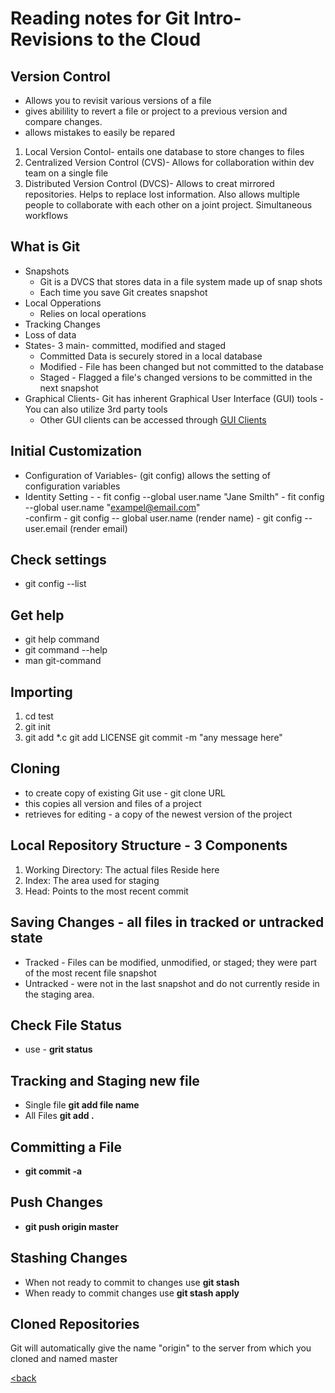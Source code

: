 # Reading notes for Git Intro- Revisions to the Cloud

## Version Control

- Allows you to revisit various versions of a file
- gives abilility to revert a file or project to a previous version and compare changes.
- allows mistakes to easily be repared

1. Local Version Contol- entails one database to store changes to files
2. Centralized Version Control (CVS)- Allows for collaboration within dev team on a single file
3. Distributed Version Control (DVCS)- Allows to creat mirrored repositories. Helps to replace lost information. Also allows multiple people to collaborate with each other on a joint project. Simultaneous workflows

## What is Git

- Snapshots
  - Git is a DVCS that stores data in a file system made up of snap shots
  - Each time you save Git creates snapshot
- Local Opperations
  - Relies on local operations
- Tracking Changes
- Loss of data
- States- 3 main- committed, modified and staged
  - Committed Data is securely stored in a local database
  - Modified - File has been changed but not committed to the database
  - Staged - Flagged a file's changed versions to be committed in the next snapshot
- Graphical Clients- Git has inherent Graphical User Interface (GUI) tools - You can also utilize 3rd party tools
  - Other GUI clients can be accessed through [GUI Clients](https://git-scm.com/downloads/guis)

## Initial Customization

- Configuration of Variables- (git config) allows the setting of configuration variables
- Identity Setting -
      - fit config --global user.name "Jane Smilth"
      - fit config --global user.name "exampel@email.com"  
   -confirm
      - git config -- global user.name (render name)
      - git config -- user.email (render email)

## Check settings

- git config --list

## Get help

- git help command
- git command --help
- man git-command

## Importing

   1. cd test
   2. git init
   3. git add *.c
      git add LICENSE
      git commit -m "any message here"

## Cloning

- to create copy of existing Git use - git clone URL
- this copies all version and files of a project
- retrieves for editing - a copy of the newest version of the project

## Local Repository Structure - 3 Components

1. Working Directory: The actual files Reside here
2. Index: The area used for staging
3. Head: Points to the most recent commit

## Saving Changes - all files in tracked or untracked state

- Tracked - Files can be modified, unmodified, or staged; they were part of the most recent file snapshot
- Untracked -  were not in the last snapshot and do not currently reside in the staging area.

## Check File Status

- use - **grit status**

## Tracking and Staging new file

- Single file **git add file name**
- All Files **git add .**

## Committing a File

- **git commit -a**

## Push Changes

- **git push origin master**

## Stashing Changes

- When not ready to commit to changes use **git stash**
- When ready to commit changes use **git stash apply**

## Cloned Repositories

Git will automatically give the name "origin" to the server from which you cloned and named master

[<back](README.md)
